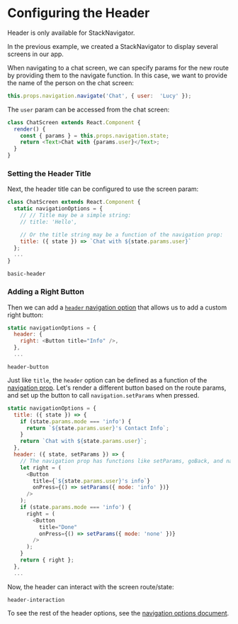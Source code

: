# Configuring the Header

Header is only available for StackNavigator.

In the previous example, we created a StackNavigator to display several screens in our app.


When navigating to a chat screen, we can specify params for the new route by providing them to the navigate function. In this case, we want to provide the name of the person on the chat screen:

```js
this.props.navigation.navigate('Chat', { user:  'Lucy' });
```

The `user` param can be accessed from the chat screen:

```js
class ChatScreen extends React.Component {
  render() {
    const { params } = this.props.navigation.state;
    return <Text>Chat with {params.user}</Text>;
  }
}
```

### Setting the Header Title

Next, the header title can be configured to use the screen param:

```js
class ChatScreen extends React.Component {
  static navigationOptions = {
    // // Title may be a simple string:
    // title: 'Hello',

    // Or the title string may be a function of the navigation prop:
    title: ({ state }) => `Chat with ${state.params.user}`
  };
  ...
}
```

```phone-example
basic-header
```


### Adding a Right Button

Then we can add a [`header` navigation option](/docs/navigators/navigation-options#Stack-Navigation-Options) that allows us to add a custom right button:

```js
static navigationOptions = {
  header: {
    right: <Button title="Info" />,
  },
  ...
```

```phone-example
header-button
```

Just like `title`, the `header` option can be defined as a function of the [navigation prop](/docs/navigators/navigation-prop). Let's render a different button based on the route params, and set up the button to call `navigation.setParams` when pressed.

```js
static navigationOptions = {
  title: ({ state }) => {
    if (state.params.mode === 'info') {
      return `${state.params.user}'s Contact Info`;
    }
    return `Chat with ${state.params.user}`;
  },
  header: ({ state, setParams }) => {
    // The navigation prop has functions like setParams, goBack, and navigate.
    let right = (
      <Button
        title={`${state.params.user}'s info`}
        onPress={() => setParams({ mode: 'info' })}
      />
    );
    if (state.params.mode === 'info') {
      right = (
        <Button
          title="Done"
          onPress={() => setParams({ mode: 'none' })}
        />        
      );
    }
    return { right };
  },
  ...
```

Now, the header can interact with the screen route/state:

```phone-example
header-interaction
```

To see the rest of the header options, see the [navigation options document](/docs/navigators/navigation-options#Stack-Navigation-Options).
